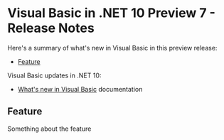 # Visual Basic in .NET 10 Preview 7 - Release Notes

Here's a summary of what's new in Visual Basic in this preview release:

- [Feature](#feature)

Visual Basic updates in .NET 10:

- [What's new in Visual Basic](https://learn.microsoft.com/dotnet/visual-basic/whats-new/) documentation

## Feature

Something about the feature
